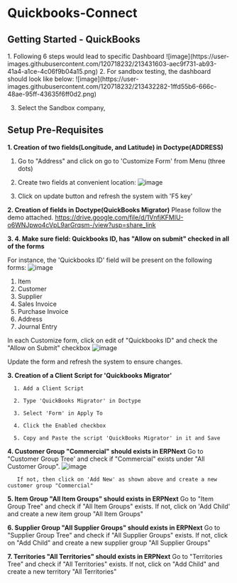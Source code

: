 # Quickbooks-Connect
<h2>Getting Started - QuickBooks</h2>
1. Following 6 steps would lead to specific Dashboard
![image](https://user-images.githubusercontent.com/120718232/213431603-aec9f731-ab93-41a4-a1ce-4c06f9b04a15.png)
2. For sandbox testing, the dashboard should look like below:
![image](https://user-images.githubusercontent.com/120718232/213432282-1ffd55b6-666c-48ae-95ff-43635f6ff0d2.png)

3. Select the Sandbox company, 


<h2>Setup Pre-Requisites</h2>

<b>1. Creation of two fields(Longitude, and Latitude) in Doctype(ADDRESS)</b>

1. Go to "Address" and click on go to 'Customize Form' from Menu (three dots)
       
2. Create two fields at convenient location:
![image](https://user-images.githubusercontent.com/120718232/213428693-0b48a3e1-eaf7-40cb-b45f-2d3820f28936.png)
       
3. Click on update button and refresh the system with 'F5 key'

<b>2. Creation of fields in Doctype(QuickBooks Migrator)</b>
Please follow the demo attached. https://drive.google.com/file/d/1VnfjKFMlU-o6WNJpwo4cVpL9arGrqsm-/view?usp=share_link

<b>3. </b>
<b>4. Make sure field: Quickbooks ID, has "Allow on submit" checked in all of the forms</b>

For instance, the 'Quickbooks ID' field will be present on the following forms:
![image](https://user-images.githubusercontent.com/120718232/213429069-ea24f5f1-6f1f-4fc6-a672-f4450b2c3d7c.png)

1. Item
2. Customer
3. Supplier
4. Sales Invoice
5. Purchase Invoice
6. Address
7. Journal Entry

In each Customize form, click on edit of "Quickbooks ID" and check the "Allow on Submit" checkbox
       ![image](https://user-images.githubusercontent.com/120718232/213420340-8c5ac925-4a70-486b-b6d9-188d487ae906.png)
       
Update the form and refresh the system to ensure changes.

<b>3. Creation of a Client Script for 'Quickbooks Migrator'</b>
      
      1. Add a Client Script
      
      2. Type 'QuickBooks Migrator' in Doctype
      
      3. Select 'Form' in Apply To
      
      4. Click the Enabled checkbox
      
      5. Copy and Paste the script 'QuickBooks Migrator' in it and Save
      
<b>4. Customer Group "Commercial" should exists in ERPNext</b>
       Go to "Customer Group Tree' and check if "Commercial" exists under "All Customer Group".
       ![image](https://user-images.githubusercontent.com/120718232/213416987-e712dab5-64e1-450b-a213-ad54cbf6956e.png)
       
       If not, then click on 'Add New' as shown above and create a new customer group "Commercial"

<b>5. Item Group "All Item Groups" should exists in ERPNext</b>
       Go to "Item Group Tree" and check if "All Item Groups" exists. If not, click on 'Add Child' and create a new item group "All Item Groups"
       
<b>6. Supplier Group "All Supplier Groups" should exists in ERPNext</b>
       Go to "Supplier Group Tree" and check if "All Supplier Groups" exists. If not, click on "Add Child" and create a new supplier group "All Supplier Groups"
       
<b>7. Territories "All Territories" should exists in ERPNext</b>
       Go to "Territories Tree" and check if "All Territories" exists. If not, click on "Add Child" and create a new territory "All Territories"
